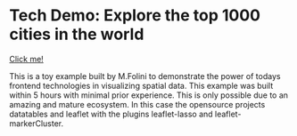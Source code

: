 # Tech Demo: Explore the top 1000 cities in the world

[Click me!](https://folinimarc.github.io/poc-geo-frontend-cities/)

This is a toy example built by M.Folini to demonstrate the power of todays frontend technologies in visualizing spatial data. This example was built within 5 hours with minimal prior experience. This is only possible due to an amazing and mature ecosystem. In this case the opensource projects datatables and leaflet with the plugins leaflet-lasso and leaflet-markerCluster.
